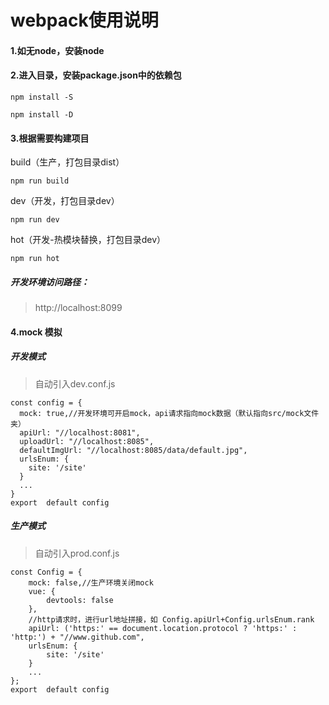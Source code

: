 # webpack使用说明

#### 1.如无node，安装node
#### 2.进入目录，安装package.json中的依赖包
```
npm install -S
```
```
npm install -D
```
#### 3.根据需要构建项目
build（生产，打包目录dist）
```
npm run build
```

dev（开发，打包目录dev）
```
npm run dev
```

hot（开发-热模块替换，打包目录dev）
```
npm run hot
```

##### 开发环境访问路径：
>http://localhost:8099

#### 4.mock 模拟

##### 开发模式
>自动引入dev.conf.js

```
const config = {
  mock: true,//开发环境可开启mock，api请求指向mock数据（默认指向src/mock文件夹）
  apiUrl: "//localhost:8081",
  uploadUrl: "//localhost:8085",
  defaultImgUrl: "//localhost:8085/data/default.jpg",
  urlsEnum: {
    site: '/site'
  }
  ...
}
export  default config
```


##### 生产模式
>自动引入prod.conf.js

```
const Config = {
    mock: false,//生产环境关闭mock
    vue: {
        devtools: false
    },
    //http请求时，进行url地址拼接，如 Config.apiUrl+Config.urlsEnum.rank
    apiUrl: ('https:' == document.location.protocol ? 'https:' : 'http:') + "//www.github.com",
    urlsEnum: {
        site: '/site'
    }
    ...
};
export  default config
```
